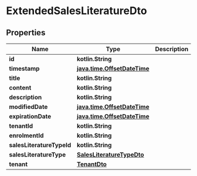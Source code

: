 
# ExtendedSalesLiteratureDto

## Properties
| Name | Type | Description | Notes |
| ------------ | ------------- | ------------- | ------------- |
| **id** | **kotlin.String** |  |  [optional] |
| **timestamp** | [**java.time.OffsetDateTime**](java.time.OffsetDateTime.md) |  |  [optional] |
| **title** | **kotlin.String** |  |  [optional] |
| **content** | **kotlin.String** |  |  [optional] |
| **description** | **kotlin.String** |  |  [optional] |
| **modifiedDate** | [**java.time.OffsetDateTime**](java.time.OffsetDateTime.md) |  |  [optional] |
| **expirationDate** | [**java.time.OffsetDateTime**](java.time.OffsetDateTime.md) |  |  [optional] |
| **tenantId** | **kotlin.String** |  |  [optional] |
| **enrolmentId** | **kotlin.String** |  |  [optional] |
| **salesLiteratureTypeId** | **kotlin.String** |  |  [optional] |
| **salesLiteratureType** | [**SalesLiteratureTypeDto**](SalesLiteratureTypeDto.md) |  |  [optional] |
| **tenant** | [**TenantDto**](TenantDto.md) |  |  [optional] |



